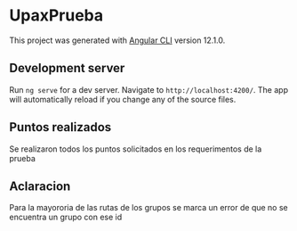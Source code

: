 # UpaxPrueba

This project was generated with [Angular CLI](https://github.com/angular/angular-cli) version 12.1.0.

## Development server

Run `ng serve` for a dev server. Navigate to `http://localhost:4200/`. The app will automatically reload if you change any of the source files.

## Puntos realizados

Se realizaron todos los puntos solicitados en los requerimentos de la prueba

## Aclaracion

Para la mayororia de las rutas de los grupos se marca un error de que no se encuentra un grupo con ese id
